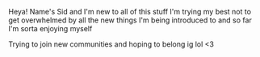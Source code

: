 Heya! Name's Sid and I'm new to all of this stuff 
I'm trying my best not to get overwhelmed by all the new things I'm being introduced to and so far I'm sorta enjoying myself

Trying to join new communities and hoping to belong ig lol <3
